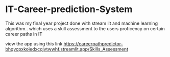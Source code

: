 # IT-Career-prediction-System
This was my final year project done with stream lit and machine learning algorithm.. which uses a skill assessment to  the users proficency on certain career paths in IT

view the app using this link https://careerpathpredictor-bhqvcpxkoiedxcqjvtwwhf.streamlit.app/Skills_Assessment
